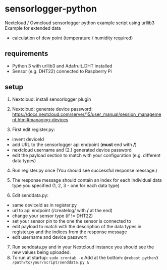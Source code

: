 # sensorlogger-python
Nextcloud / Owncloud sensorlogger python example script using urllib3
Example for extended data

- calculation of dew point (temperature / humidity required)

## requirements

- Python 3 with urllib3 and Adafruit_DHT installed
- Sensor (e.g. DHT22) connected to Raspberry Pi

## setup

1. Nextcloud: install sensorlogger plugin
2. Nextcloud: generate device password: https://docs.nextcloud.com/server/15/user_manual/session_management.html#managing-devices

3. First edit register.py:
- invent deviceId
- add URL to the sensorlogger api endpoint (__must__ end with __/__)
- nextcloud username and (2.) generated device password
- edit the payload section to match with your configuration (e.g. different data types)
4. Run register.py once (You should see successful response message.)
5. The response message should contain an index for each individual data type you specified (1, 2, 3 - one for each data type)

6. Edit senddata.py:
- same deviceId as in register.py
- url to api endpoint (/createlog/ with __/__ at the end)
- change your sensor type (if != DHT22)
- set your sensor pin to the one the sensor is connected to
- edit payload to match with the description of the data types in register.py and the indices from the response message
- edit username and device passwort

7. Run senddata.py and in your Nextcloud instance you should see the new values being uploaded.
8. To run at startup:
```sudo crontab -e```
Add at the bottom: ```@reboot python3 /path/to/your/script/senddata.py &```

